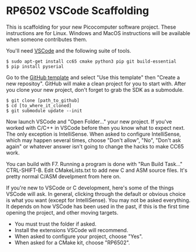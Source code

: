 # RP6502 VSCode Scaffolding

This is scaffolding for your new Picocomputer software project. These instructions are for Linux. Windows and MacOS instructions will be available when someone contributes them.

You'll need [VSCode](https://code.visualstudio.com/) and the following suite of tools.
```
$ sudo apt-get install cc65 cmake python3 pip git build-essential
$ pip install pyserial
```

Go to the [GitHub template](https://github.com/picocomputer/rp6502-vscode) and select "Use this template" then "Create a new repositoy". GitHub will make a clean project for you to start with. After you clone your new project, don't forget to grab the SDK as a submodule.

```
$ git clone [path_to_github]
$ cd [to_where_it_cloned]
$ git submodule update --init
```

Now launch VSCode and "Open Folder..." your new project. If you've worked with C/C++ in VSCode before then you know what to expect next. The only exception is IntelliSense. When asked to configure IntelliSense, which may happen several times, choose "Don't allow", "No", "Don't ask again" or whatever answer isn't going to change the hacks to make CC65 work.

You can build with F7. Running a program is done with "Run Build Task..." CTRL-SHIFT-B. Edit CMakeLists.txt to add new C and ASM source files. It's pretty normal C/ASM develpment from here on.

If you're new to VSCode or C development, here's some of the things VSCode will ask. In general, clicking through the default or obvious choice is what you want (except for IntelliSense). You may not be asked everything. It depends on how VSCode has been used in the past, if this is the first time opening the project, and other moving targets.

 * You must trust the folder if asked.
 * Install the extensions VSCode will recommend.
 * When asked to configure your project, choose "Yes".
 * When asked for a CMake kit, choose "RP6502".
